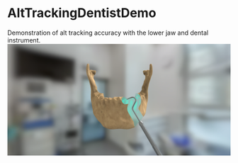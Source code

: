 # AltTrackingDentistDemo
 Demonstration of alt tracking accuracy with the lower jaw and dental instrument.
![Screenshot](Publishing/image.png)